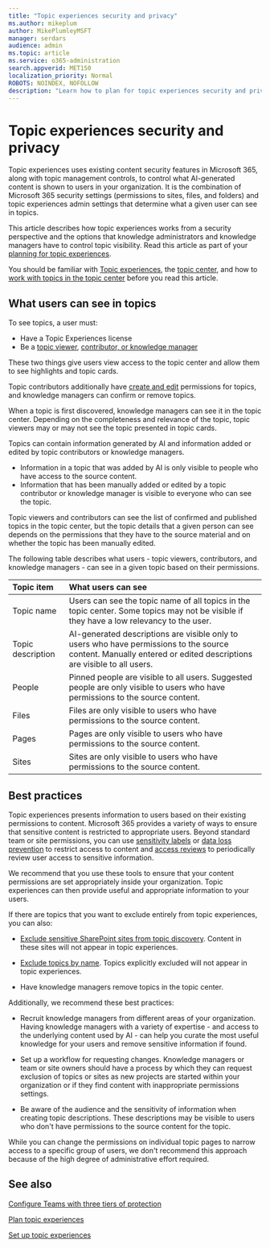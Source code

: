 ```yaml
---
title: "Topic experiences security and privacy"
ms.author: mikeplum
author: MikePlumleyMSFT
manager: serdars
audience: admin
ms.topic: article
ms.service: o365-administration
search.appverid: MET150
localization_priority: Normal
ROBOTS: NOINDEX, NOFOLLOW
description: "Learn how to plan for topic experiences security and privacy in Microsoft 365"
---
```


# Topic experiences security and privacy

Topic experiences uses existing content security features in Microsoft 365, along with topic management controls, to control what AI-generated content is shown to users in your organization. It is the combination of Microsoft 365 security settings (permissions to sites, files, and folders) and topic experiences admin settings that determine what a given user can see in topics.

This article describes how topic experiences works from a security perspective and the options that knowledge administrators and knowledge managers have to control topic visibility. Read this article as part of your [planning for topic experiences](plan-topic-experiences.md).

You should be familiar with [Topic experiences](knowledge-management-overview.md), the [topic center](topic-center-overview.md), and how to [work with topics in the topic center](work-with-topics.md) before you read this article.

## What users can see in topics

To see topics, a user must:

- Have a Topic Experiences license
- Be a [topic viewer](topic-experiences-knowledge-rules.md#change-who-can-see-topics-in-your-organization), [contributor, or knowledge manager](topic-experiences-user-permissions.md)

These two things give users view access to the topic center and allow them to see highlights and topic cards.

Topic contributors additionally have [create and edit](topic-experiences-user-permissions.md#change-who-has-permissions-to-do-tasks-on-the-topic-center) permissions for topics, and knowledge managers can confirm or remove topics.

When a topic is first discovered, knowledge managers can see it in the topic center. Depending on the completeness and relevance of the topic, topic viewers may or may not see the topic presented in topic cards.

Topics can contain information generated by AI and information added or edited by topic contributors or knowledge managers.

- Information in a topic that was added by AI is only visible to people who have access to the source content.
- Information that has been manually added or edited by a topic contributor or knowledge manager is visible to everyone who can see the topic.

Topic viewers and contributors can see the list of confirmed and published topics in the topic center, but the topic details that a given person can see depends on the permissions that they have to the source material and on whether the topic has been manually edited.

The following table describes what users - topic viewers, contributors, and knowledge managers - can see in a given topic based on their permissions.

|Topic item|What users can see|
|:---------|:------------------|
|Topic name|Users can see the topic name of all topics in the topic center. Some topics may not be visible if they have a low relevancy to the user.|
|Topic description|AI-generated descriptions are visible only to users who have permissions to the source content. Manually entered or edited descriptions are visible to all users.|
|People|Pinned people are visible to all users. Suggested people are only visible to users who have permissions to the source content.|
|Files|Files are only visible to users who have permissions to the source content.|
|Pages|Pages are only visible to users who have permissions to the source content.|
|Sites|Sites are only visible to users who have permissions to the source content.|

## Best practices

Topic experiences presents information to users based on their existing permissions to content. Microsoft 365 provides a variety of ways to ensure that sensitive content is restricted to appropriate users. Beyond standard team or site permissions, you can use [sensitivity labels](https://docs.microsoft.com/microsoft-365/compliance/sensitivity-labels) or [data loss prevention](https://docs.microsoft.com/microsoft-365/compliance/data-loss-prevention-policies) to restrict access to content and [access reviews](https://docs.microsoft.com/azure/active-directory/governance/access-reviews-overview) to periodically review user access to sensitive information.

We recommend that you use these tools to ensure that your content permissions are set appropriately inside your organization. Topic experiences can then provide useful and appropriate information to your users.

If there are topics that you want to exclude entirely from topic experiences, you can also:

- [Exclude sensitive SharePoint sites from topic discovery](topic-experiences-discovery.md#select-sharepoint-topic-sources). Content in these sites will not appear in topic experiences.

- [Exclude topics by name](topic-experiences-discovery.md#exclude-topics-by-name). Topics explicitly excluded will not appear in topic experiences.

- Have knowledge managers remove topics in the topic center.

Additionally, we recommend these best practices:

- Recruit knowledge managers from different areas of your organization. Having knowledge managers with a variety of expertise - and access to the underlying content used by AI - can help you curate the most useful knowledge for your users and remove sensitive information if found.

- Set up a workflow for requesting changes. Knowledge managers or team or site owners should have a process by which they can request exclusion of topics or sites as new projects are started within your organization or if they find content with inappropriate permissions settings.

- Be aware of the audience and the sensitivity of information when creating topic descriptions. These descriptions may be visible to users who don't have permissions to the source content for the topic.

While you can change the permissions on individual topic pages to narrow access to a specific group of users, we don't recommend this approach because of the high degree of administrative effort required.

## See also

[Configure Teams with three tiers of protection](../solutions/configure-teams-three-tiers-protection.md)

[Plan topic experiences](plan-topic-experiences.md)

[Set up topic experiences](set-up-topic-experiences.md)
